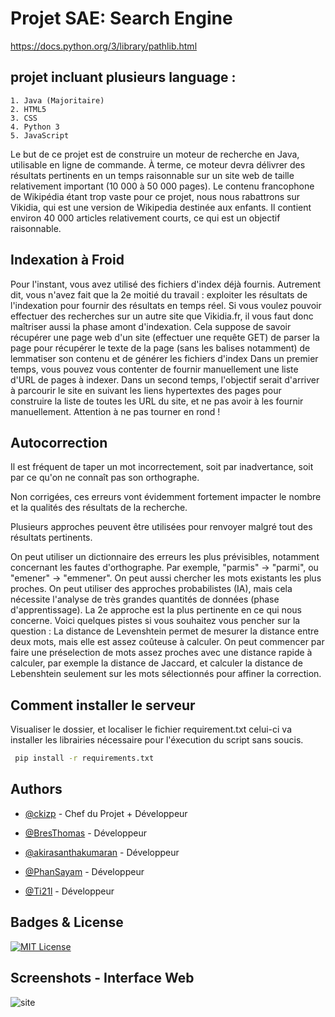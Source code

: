 
# Projet SAE: Search Engine

https://docs.python.org/3/library/pathlib.html
## projet incluant plusieurs language :
    1. Java (Majoritaire)
    2. HTML5
    3. CSS
    4. Python 3
    5. JavaScript 

Le but de ce projet est de construire un moteur de recherche en Java, utilisable en ligne de commande.
À terme, ce moteur devra délivrer des résultats pertinents en un temps raisonnable sur un site web de taille relativement important (10 000 à 50 000 pages).
Le contenu francophone de Wikipédia étant trop vaste pour ce projet, nous nous rabattrons sur Vikidia, qui est une version de Wikipedia destinée aux enfants. Il contient environ 40 000 articles relativement courts, ce qui est un objectif raisonnable.

## Indexation à Froid

Pour l'instant, vous avez utilisé des fichiers d'index déjà fournis.
Autrement dit, vous n'avez fait que la 2e moitié du travail : exploiter les résultats de l'indexation pour fournir des résultats en temps réel.
Si vous voulez pouvoir effectuer des recherches sur un autre site que Vikidia.fr, il vous faut donc maîtriser aussi la phase amont d'indexation.
Cela suppose de savoir récupérer une page web d'un site (effectuer une requête GET)
de parser la page pour récupérer le texte de la page (sans les balises notamment)
de lemmatiser son contenu et de générer les fichiers d'index
Dans un premier temps, vous pouvez vous contenter de fournir manuellement une liste d'URL de pages à indexer.
Dans un second temps, l'objectif serait d'arriver à parcourir le site en suivant les liens hypertextes des pages pour construire la liste de toutes les URL du site, et ne pas avoir à les fournir manuellement. Attention à ne pas tourner en rond !

## Autocorrection

Il est fréquent de taper un mot incorrectement, soit par inadvertance, soit par ce qu'on ne connaît pas son orthographe.

Non corrigées, ces erreurs vont évidemment fortement impacter le nombre et la qualités des résultats de la recherche.

Plusieurs approches peuvent être utilisées pour renvoyer malgré tout des résultats pertinents.

On peut utiliser un dictionnaire des erreurs les plus prévisibles, notamment concernant les fautes d'orthographe. Par exemple, "parmis" -> "parmi", ou "emener" -> "emmener".
On peut aussi chercher les mots existants les plus proches.
On peut utiliser des approches probabilistes (IA), mais cela nécessite l'analyse de très grandes quantités de données (phase d'apprentissage).
La 2e approche est la plus pertinente en ce qui nous concerne.
Voici quelques pistes si vous souhaitez vous pencher sur la question :
La distance de Levenshtein permet de mesurer la distance entre deux mots, mais elle est assez coûteuse à calculer.
On peut commencer par faire une préselection de mots assez proches avec une distance rapide à calculer, par exemple la distance de Jaccard, et calculer la distance de Lebenshtein seulement sur les mots sélectionnés pour affiner la correction.

## Comment installer le serveur 
Visualiser le dossier, et localiser le fichier requirement.txt
celui-ci va installer les librairies nécessaire pour l'éxecution du script sans soucis.

```bash
 pip install -r requirements.txt

```
## 


## Authors

- [@ckizp](https://github.com/ckizp) - Chef du Projet + Développeur

- [@BresThomas](https://github.com/BresThomas/) - Développeur

- [@akirasanthakumaran](https://github.com/Akira98000/) - Développeur

- [@PhanSayam](https://github.com/PhanSayam) - Développeur

- [@Ti21l](https://github.com/Ti21l) - Développeur



## Badges  & License


[![MIT License](https://img.shields.io/badge/License-MIT-green.svg)](https://choosealicense.com/licenses/mit/)


## Screenshots - Interface Web
![site](https://user-images.githubusercontent.com/75495075/228978886-56179410-5b99-4cac-a7a9-df780ec870cc.PNG)


